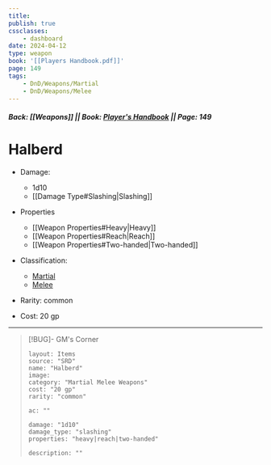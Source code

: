 ```yaml
---
title:
publish: true
cssclasses:
    - dashboard
date: 2024-04-12
type: weapon
book: '[[Players Handbook.pdf]]'
page: 149
tags:
    - DnD/Weapons/Martial
    - DnD/Weapons/Melee
---
```


##### Back: [[Weapons]] || Book: [Player's Handbook](https://drive.google.com/drive/folders/1O5bhpYizcIT5xxAoLOuzCRht_PVS7VSG?usp=sharing) || Page: 149

# Halberd


- Damage:
    - 1d10
	- [[Damage Type#Slashing|Slashing]]
- Properties
    - [[Weapon Properties#Heavy|Heavy]]
    - [[Weapon Properties#Reach|Reach]]
    - [[Weapon Properties#Two-handed|Two-handed]]

- Classification:
    - [Martial](https://benl0.github.io/The-Editors-Dungeon/tags/DnD/Weapons/Martial)
    - [Melee](https://benl0.github.io/The-Editors-Dungeon/tags/DnD/Weapons/Melee)
- Rarity: common
- Cost: 20 gp

> 

---

> [!BUG]- GM's Corner
>
> ```statblock
> layout: Items
> source: "SRD"
> name: "Halberd"
> image: 
> category: "Martial Melee Weapons"
> cost: "20 gp"
> rarity: "common"
>
> ac: ""
>
> damage: "1d10"
> damage_type: "slashing"
> properties: "heavy|reach|two-handed"
>
> description: ""
> ```
